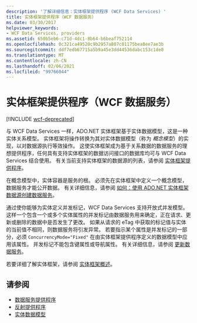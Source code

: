 ```yaml
---
description: '了解详细信息：实体框架提供程序 (WCF Data Services) '
title: 实体框架提供程序（WCF 数据服务）
ms.date: 03/30/2017
helpviewer_keywords:
- WCF Data Services, providers
ms.assetid: 650b5eb6-c71d-4dc1-8b64-b6beaf752114
ms.openlocfilehash: 0c321ca49520c9b2957a807c01175bea8ee7ae3b
ms.sourcegitcommit: ddf7edb67715a5b9a45e3dd44536dabc153c1de0
ms.translationtype: MT
ms.contentlocale: zh-CN
ms.lasthandoff: 02/06/2021
ms.locfileid: "99766044"
---
```

# <a name="entity-framework-provider-wcf-data-services"></a>实体框架提供程序（WCF 数据服务）

[!INCLUDE [wcf-deprecated](~/includes/wcf-deprecated.md)]

与 WCF Data Services 一样，ADO.NET 实体框架基于实体数据模型，这是一种实体关系模型。 实体框架将操作转换为其对实体数据模型（称为 *概念模型*）的实现，以对数据源执行等效操作。 这使实体框架成为基于关系数据的数据服务的理想提供程序，任何具有支持实体框架的数据访问接口的数据库均可与 WCF Data Services 结合使用。 有关当前支持实体框架的数据源的列表，请参阅 [实体框架提供程序](/ef/ef6/fundamentals/providers/)。
  
 在概念模型中，实体容器是服务的根。 必须先在实体框架中定义一个概念模型，数据服务才能公开数据。 有关详细信息，请参阅 [如何：使用 ADO.NET 实体框架数据源创建数据服务](create-a-data-service-using-an-adonet-ef-data-wcf.md)。  
  
 通过使你能够为实体定义并发标记，WCF Data Services 支持开放式并发模型。 这样一个包含一个或多个实体属性的并发标记由数据服务用来确定，正在请求、更新或删除的数据中是否发生了更改。 如果从请求的 eTag 中获取的标记值与实体的当前值不相同，则数据服务将引发异常。 若要指示某个属性是并发标记的一部分，必须 `ConcurrencyMode="Fixed"` 在由实体框架提供程序定义的数据模型中应用该属性。 并发标记不能包含键属性或导航属性。 有关详细信息，请参阅 [更新数据服务](updating-the-data-service-wcf-data-services.md)。  
  
 若要详细了解实体框架，请参阅 [实体框架概述](../adonet/ef/overview.md)。  
  
## <a name="see-also"></a>请参阅

- [数据服务提供程序](data-services-providers-wcf-data-services.md)
- [反射提供程序](reflection-provider-wcf-data-services.md)
- [实体数据模型](../adonet/entity-data-model.md)
